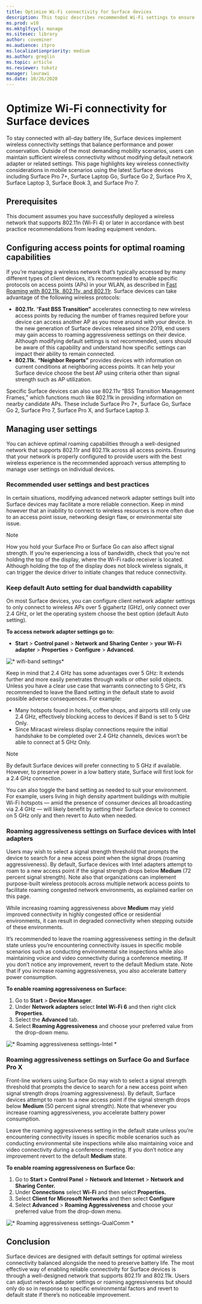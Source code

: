 ```yaml
---
title: Optimize Wi-Fi connectivity for Surface devices
description: This topic describes recommended Wi-Fi settings to ensure Surface devices stay connected in congested network environments and mobile scenarios.
ms.prod: w10
ms.mktglfcycl: manage
ms.sitesec: library
author: coveminer
ms.audience: itpro
ms.localizationpriority: medium
ms.author: greglin
ms.topic: article
ms.reviewer: tokatz
manager: laurawi
ms.date: 10/26/2020
---
```

# Optimize Wi-Fi connectivity for Surface devices


To stay connected with all-day battery life, Surface devices implement wireless connectivity settings that balance performance and power conservation. Outside of the most demanding mobility scenarios, users can maintain sufficient wireless connectivity without modifying default network adapter or related settings. This page highlights key wireless connectivity considerations in mobile scenarios using the latest Surface devices including Surface Pro 7+, Surface Laptop Go, Surface Go 2, Surface Pro X, Surface Laptop 3, Surface Book 3, and Surface Pro 7.

## Prerequisites

This document assumes you have successfully deployed a wireless network that supports 802.11n (Wi-Fi 4) or later in accordance with best practice recommendations from leading equipment vendors.

## Configuring access points for optimal roaming capabilities

If you’re managing a wireless network that’s typically accessed by many different types of client devices, it’s recommended to enable specific protocols on access points (APs) in your WLAN, as described in [Fast Roaming with 802.11k, 802.11v, and 802.11r](https://docs.microsoft.com/windows-hardware/drivers/network/fast-roaming-with-802-11k--802-11v--and-802-11r). Surface devices can take advantage of the following wireless protocols:

- **802.11r.** “**Fast BSS Transition”** accelerates connecting to new wireless access points by reducing the number of frames required before your device can access another AP as you move around with your device. In the new generation of Surface devices released since 2019, end users may gain access to roaming aggressiveness settings on their device. Although modifying default settings is not recommended, users should be aware of this capability and understand how specific settings can impact their ability to remain connected.
- **802.11k.** **“Neighbor Reports”** provides devices with information on current conditions at neighboring access points. It can help your Surface device choose the best AP using criteria other than signal strength such as AP utilization.

Specific Surface devices can also use 802.11v “BSS Transition Management Frames,” which functions much like 802.11k in providing information on nearby candidate APs. These include Surface Pro 7+, Surface Go, Surface Go 2, Surface Pro 7, Surface Pro X, and Surface Laptop 3. 

## Managing user settings

You can achieve optimal roaming capabilities through a well-designed network that supports  802.11r and 802.11k across all access points. Ensuring that your network is properly configured to provide users with the best wireless experience is the recommended approach versus attempting to manage user settings on individual devices. 

### Recommended user settings and best practices

In certain situations, modifying advanced network adapter settings built into Surface devices may facilitate a more reliable connection. Keep in mind however that an inability to connect to wireless resources is more often due to an access point issue, networking design flaw, or environmental site issue.

> [!NOTE]
> How you hold your Surface Pro or Surface Go can also affect signal strength. If you’re experiencing a loss of bandwidth, check that you’re not holding the top of the display, where the Wi-Fi radio receiver is located. Although holding the top of the display does not block wireless signals, it can trigger the device driver to initiate changes that reduce connectivity.

### Keep default Auto setting for dual bandwidth capability

On most Surface devices, you can configure client network adapter settings to only connect to wireless APs over 5 gigahertz (GHz), only connect over 2.4 GHz, or let the operating system choose the best option (default Auto setting).

**To access network adapter settings go to:**

- **Start** > **Control panel** > **Network and Sharing Center** > **your Wi-Fi adapter** > **Properties** > **Configure** > **Advanced**.

![* wifi-band settings*](images/wifi-band.png) <br>

Keep in mind that 2.4 GHz has some advantages over 5 GHz: It extends further and more easily penetrates through walls or other solid objects. Unless you have a clear use case that warrants connecting to 5 GHz, it’s recommended to leave the Band setting in the default state to avoid possible adverse consequences. For example:


- Many hotspots found in hotels, coffee shops, and airports still only use 2.4 GHz, effectively blocking access to devices if Band is set to 5 GHz Only.
- Since Miracast wireless display connections require the initial handshake to be completed over 2.4 GHz channels, devices won’t be able to connect at 5 GHz Only.

> [!NOTE]
> By default Surface devices will prefer connecting to 5 GHz if available. However, to preserve power  in a low battery state, Surface will first look for a 2.4 GHz connection.

You can also toggle the band setting as needed to suit your environment. For example, users living in high density apartment buildings with multiple Wi-Fi hotspots  —  amid the presence of consumer devices all broadcasting via 2.4 GHz  —  will likely benefit by setting their Surface device to connect on 5 GHz only and then revert to Auto when needed.

### Roaming aggressiveness settings on Surface devices with Intel adapters 

Users may wish to select a signal strength threshold that prompts the device to search for a new access point when the signal drops (roaming aggressiveness). By default, Surface devices with Intel adapters attempt to roam to a new access point if the signal strength drops below **Medium** (72 percent signal strength). Note also that organizations can implement purpose-built wireless protocols across multiple network access points to facilitate roaming congested network environments, as explained earlier on this page. 

While increasing roaming aggressiveness above **Medium** may yield improved connectivity in highly congested office or residential environments, it can result in degraded connectivity when stepping outside of these environments. 

It’s recommended to leave the roaming aggressiveness setting in the default state unless you’re encountering connectivity issues in specific mobile scenarios such as conducting environmental site inspections while also maintaining voice and video connectivity during a conference meeting. If you don’t notice any improvement, revert to the default Medium state. Note that if you increase roaming aggressiveness, you also accelerate battery power consumption. 

**To enable roaming aggressiveness on Surface:**

1. Go to **Start** > **Device Manager**.
2. Under **Network adapters** select **Intel Wi-Fi 6** and then right click **Properties**.
3. Select the **Advanced** tab.
4. Select **Roaming Aggressiveness** and choose your preferred value from the drop-down menu.

![* Roaming aggressiveness settings-Intel *](images/wifi-roaming-int.png) <br>

### Roaming aggressiveness settings on Surface Go and Surface Pro X

Front-line workers using Surface Go may wish to select a signal strength threshold that prompts the device to search for a new access point when signal strength drops (roaming aggressiveness). By default, Surface devices attempt to roam to a new access point if the signal strength drops below **Medium** (50 percent signal strength). Note that whenever you increase roaming aggressiveness, you accelerate battery power consumption.

Leave the roaming aggressiveness setting in the default state unless you’re encountering connectivity issues in specific mobile scenarios such as conducting environmental site inspections while also maintaining voice and video connectivity during a conference meeting. If you don’t notice any improvement revert to the default **Medium** state.

**To enable roaming aggressiveness on Surface Go:**

1. Go to **Start > Control Panel** > **Network and Internet** > **Network and Sharing Center.**
2. Under **Connections** select **Wi-Fi** and then select **Properties.**
3. Select **Client for Microsoft Networks** and then select **Configure**
4. Select **Advanced** > **Roaming Aggressiveness** and choose your preferred value from the drop-down menu.

![* Roaming aggressiveness settings-QualComm *](images/wifi-roaming.png) <br>


## Conclusion

Surface devices are designed with default settings for optimal wireless connectivity balanced alongside the need to preserve battery life. The most effective way of enabling reliable connectivity for Surface devices is through a well-designed network that supports 802.11r and 802.11k. Users can adjust network adapter settings or roaming aggressiveness but should only do so in response to specific environmental factors and revert to default state if there’s no noticeable improvement.
